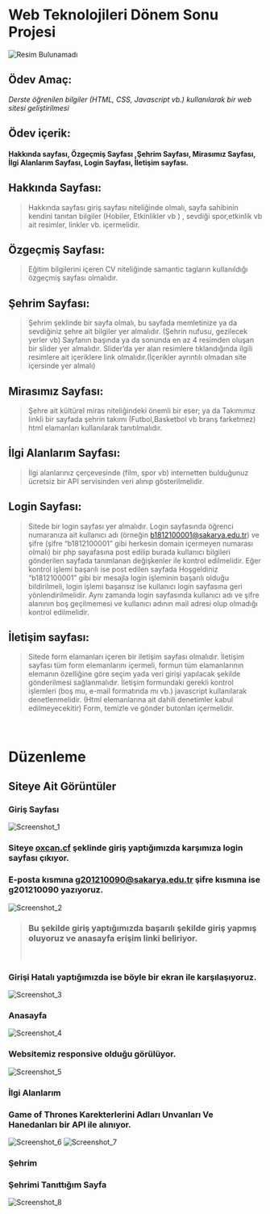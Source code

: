# Web Teknolojileri Dönem Sonu Projesi 
![Resim Bulunamadı](https://i0.wp.com/www.silocreativo.com/en/wp-content/uploads/2016/10/framework-better-use.png?fit=666%2C370&quality=100&strip=all&ssl=1)

## Ödev Amaç:
*Derste öğrenilen bilgiler (HTML, CSS, Javascript vb.) kullanılarak bir web sitesi geliştirilmesi*

## Ödev içerik: 
#### Hakkında sayfası, Özgeçmiş Sayfası ,Şehrim Sayfası, Mirasımız Sayfası, İlgi Alanlarım Sayfası, Login Sayfası, İletişim sayfası.

## Hakkında Sayfası:
> Hakkında sayfası giriş sayfası niteliğinde olmalı, sayfa sahibinin kendini tanıtan bilgiler (Hobiler, Etkinlikler vb ) , sevdiği spor,etkinlik vb ait resimler, linkler vb. içermelidir.



## Özgeçmiş Sayfası:
>Eğitim bilgilerini içeren CV niteliğinde samantic tagların kullanıldığı özgeçmiş sayfası olmalıdır.


## Şehrim Sayfası:
>Şehrim şeklinde bir sayfa olmalı, bu sayfada memletinize ya da sevdiğiniz şehre ait bilgiler yer almalıdır. (Şehrin nufusu, gezilecek yerler vb) Sayfanın başında ya da sonunda en az 4 resimden oluşan bir slider yer almalıdır. Slider’da yer alan resimlere tıklandığında ilgili resimlere ait içeriklere link olmalıdır.(İçerikler ayrıntılı olmadan site içersinde yer almalı)

## Mirasımız Sayfası:
>Şehre ait kültürel miras niteliğindeki önemli bir eser; ya da Takımımız linkli bir sayfada şehrin takımı (Futbol,Basketbol vb branş farketmez) html elamanları kullanılarak tanıtılmalıdır.



## İlgi Alanlarım Sayfası:
>İlgi alanlarınız çerçevesinde (film, spor vb) internetten bulduğunuz ücretsiz bir API servisinden veri alınıp gösterilmelidir.


## Login Sayfası:
>Sitede bir login sayfası yer almalıdır. Login sayfasında öğrenci numaranıza ait kullanıcı adı (örneğin b1812100001@sakarya.edu.tr) ve şifre (şifre “b1812100001” gibi herkesin domain içermeyen numarası olmalı) bir php sayafasına post edilip burada kullanıcı bilgileri gönderilen sayfada tanımlanan değişkenler ile kontrol edilmelidir. Eğer kontrol işlemi başarılı ise post edilen sayfada Hoşgeldiniz “b1812100001” gibi bir mesajla login işleminin başarılı olduğu bildirilmeli, login işlemi başarısız ise kullanıcı login sayfasına geri yönlendirilmelidir. Aynı zamanda login sayfasında kullanıcı adı ve şifre alanının boş geçilmemesi ve kullanıcı adının mail adresi olup olmadığı kontrol edilmelidir.

## İletişim sayfası:
>Sitede form elamanları içeren bir iletişim sayfası olmalıdır.
İletişim sayfası tüm form elemanlarını içermeli, formun tüm elamanlarının elemanın özelliğine göre seçim yada veri girişi yapılacak şekilde gönderilmesi sağlanmalıdır.
İletişim formundaki gerekli kontrol işlemleri (boş mu, e-mail formatında mı vb.) javascript kullanılarak denetlenmelidir. (Html elemanlarına ait dahili denetimler kabul edilmeyecekitir)
Form, temizle ve gönder butonları içermelidir.
<br>




# Düzenleme
## Siteye Ait Görüntüler
### Giriş Sayfası
![Screenshot_1](https://user-images.githubusercontent.com/103693735/167319394-e0a77c9e-9dac-47c3-8676-50009210d5c6.png)
### Siteye [oxcan.cf](http://oxcan.cf/) şeklinde giriş yaptığımızda karşımıza login sayfası çıkıyor.
### E-posta kısmına g201210090@sakarya.edu.tr şifre kısmına ise g201210090 yazıyoruz.
![Screenshot_2](https://user-images.githubusercontent.com/103693735/167319555-e7edf5d3-9e86-419e-87de-b1c0f505fcac.png)
> ### Bu şekilde giriş yaptığımızda başarılı şekilde giriş yapmış oluyoruz ve anasayfa erişim linki beliriyor.
> <br>
 ### Girişi Hatalı yaptığımızda ise böyle bir ekran ile karşılaşıyoruz.
![Screenshot_3](https://user-images.githubusercontent.com/103693735/167319642-a58d2fc4-544d-452f-9d86-193f8d238160.png)

### Anasayfa

![Screenshot_4](https://user-images.githubusercontent.com/103693735/167319860-5e520a7a-521f-4494-ae0e-6cb2d19ab90f.png)
### Websitemiz responsive olduğu görülüyor.
![Screenshot_5](https://user-images.githubusercontent.com/103693735/167319865-e4cd2027-029e-4b59-b760-ee761651f7c8.png)

### İlgi Alanlarım 
### Game of Thrones Karekterlerini Adları Unvanları Ve Hanedanları bir API ile alınıyor.
![Screenshot_6](https://user-images.githubusercontent.com/103693735/167320024-2509c303-85dd-446e-b0b7-36fe1f2222b3.png)
![Screenshot_7](https://user-images.githubusercontent.com/103693735/167320025-4fb29ce9-b721-4802-9420-837c31afdc2c.png)

### Şehrim
### Şehrimi Tanıttığım Sayfa
![Screenshot_8](https://user-images.githubusercontent.com/103693735/167320053-bb67927c-ebc0-4c83-abce-5c2df850bb19.png)


